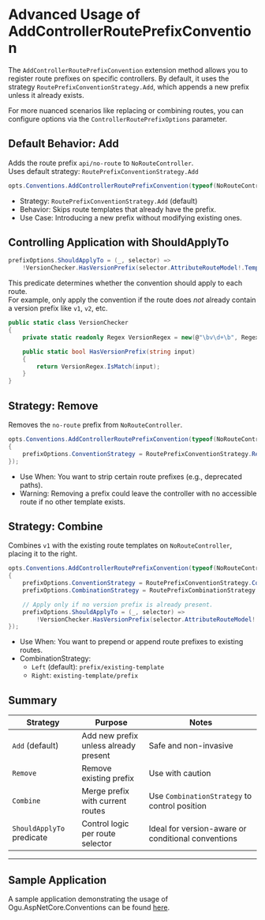 
# Advanced Usage of AddControllerRoutePrefixConvention

The `AddControllerRoutePrefixConvention` extension method allows you to register route prefixes on specific controllers. By default, it uses the strategy `RoutePrefixConventionStrategy.Add`, which appends a new prefix unless it already exists.

For more nuanced scenarios like replacing or combining routes, you can configure options via the `ControllerRoutePrefixOptions` parameter.

## Default Behavior: Add

Adds the route prefix `api/no-route` to `NoRouteController`.  
Uses default strategy: `RoutePrefixConventionStrategy.Add`

```csharp
opts.Conventions.AddControllerRoutePrefixConvention(typeof(NoRouteController), "api/no-route");
```

- Strategy: `RoutePrefixConventionStrategy.Add` (default)  
- Behavior: Skips route templates that already have the prefix.  
- Use Case: Introducing a new prefix without modifying existing ones.

## Controlling Application with ShouldApplyTo

```csharp
prefixOptions.ShouldApplyTo = (_, selector) =>
    !VersionChecker.HasVersionPrefix(selector.AttributeRouteModel!.Template);
```

This predicate determines whether the convention should apply to each route.  
For example, only apply the convention if the route does *not* already contain a version prefix like `v1`, `v2`, etc.

```csharp
public static class VersionChecker
{
    private static readonly Regex VersionRegex = new(@"\bv\d+\b", RegexOptions.IgnoreCase | RegexOptions.Compiled);

    public static bool HasVersionPrefix(string input)
    {
        return VersionRegex.IsMatch(input);
    }
}
```

## Strategy: Remove

Removes the `no-route` prefix from `NoRouteController`.

```csharp
opts.Conventions.AddControllerRoutePrefixConvention(typeof(NoRouteController), "no-route", prefixOptions =>
{
    prefixOptions.ConventionStrategy = RoutePrefixConventionStrategy.Remove;
});
```

- Use When: You want to strip certain route prefixes (e.g., deprecated paths).  
- Warning: Removing a prefix could leave the controller with no accessible route if no other template exists.

## Strategy: Combine

Combines `v1` with the existing route templates on `NoRouteController`, placing it to the right.

```csharp
opts.Conventions.AddControllerRoutePrefixConvention(typeof(NoRouteController), "v1", prefixOptions =>
{
    prefixOptions.ConventionStrategy = RoutePrefixConventionStrategy.Combine;
    prefixOptions.CombinationStrategy = RoutePrefixCombinationStrategy.Right;

    // Apply only if no version prefix is already present.
    prefixOptions.ShouldApplyTo = (_, selector) =>
        !VersionChecker.HasVersionPrefix(selector.AttributeRouteModel!.Template);
});
```

- Use When: You want to prepend or append route prefixes to existing routes.  
- CombinationStrategy:  
  - `Left` (default): `prefix/existing-template`  
  - `Right`: `existing-template/prefix`

## Summary

| Strategy                   | Purpose                                      | Notes                                                |
|---------------------------|----------------------------------------------|------------------------------------------------------|
| `Add` (default)           | Add new prefix unless already present        | Safe and non-invasive                                |
| `Remove`                  | Remove existing prefix                       | Use with caution                                     |
| `Combine`                 | Merge prefix with current routes             | Use `CombinationStrategy` to control position        |
| `ShouldApplyTo` predicate | Control logic per route selector             | Ideal for version-aware or conditional conventions   |

---

## Sample Application
A sample application demonstrating the usage of Ogu.AspNetCore.Conventions can be found [here](https://github.com/ogulcanturan/Ogu.AspNetCore.Conventions/tree/master/samples/).
